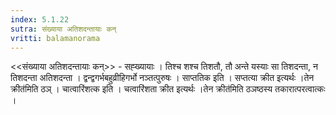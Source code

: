 ```yaml
---
index: 5.1.22
sutra: संख्याया अतिशदन्तायाः कन्
vritti: balamanorama
---
```


<<संख्याया अतिशदन्तायाः कन्>> - सह्ख्यायाः । तिश्च शश्च तिशतौ, तौ अन्ते यस्याः सा तिशदन्ता, न तिशदन्ता अतिशदन्ता । द्वन्द्वगर्भबहुव्रीहिगर्भो नञ्तत्पुरुषः । साप्ततिक इति । सप्तत्या क्रीत इत्यर्थः ।तेन क्रीत॑मिति ठञ् । चात्वारिंशत्क इति । चत्वारिंशता क्रीत इत्यर्थः ।तेन क्रीत॑मिति ठञष्ठस्य तकारात्परत्वात्कः । 